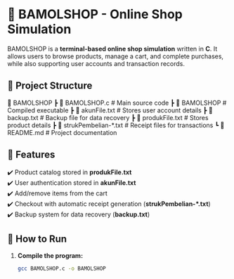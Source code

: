 # 🛒 BAMOLSHOP - Online Shop Simulation

BAMOLSHOP is a **terminal-based online shop simulation** written in **C**. It allows users to browse products, manage a cart, and complete purchases, while also supporting user accounts and transaction records.

## 📂 Project Structure

📁 BAMOLSHOP
┣ 📜 BAMOLSHOP.c # Main source code
┣ 📜 BAMOLSHOP # Compiled executable
┣ 📜 akunFile.txt # Stores user account details
┣ 📜 backup.txt # Backup file for data recovery
┣ 📜 produkFile.txt # Stores product details
┣ 📜 strukPembelian-*.txt # Receipt files for transactions
┗ 📜 README.md # Project documentation


## 📌 Features
✔️ Product catalog stored in **produkFile.txt**  
✔️ User authentication stored in **akunFile.txt**  
✔️ Add/remove items from the cart  
✔️ Checkout with automatic receipt generation (**strukPembelian-*.txt**)  
✔️ Backup system for data recovery (**backup.txt**)  

## 🚀 How to Run
1. **Compile the program:**
   ```bash
   gcc BAMOLSHOP.c -o BAMOLSHOP
